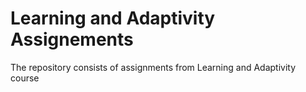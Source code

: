 # Learning and Adaptivity Assignements

The repository consists of assignments from Learning and Adaptivity course
